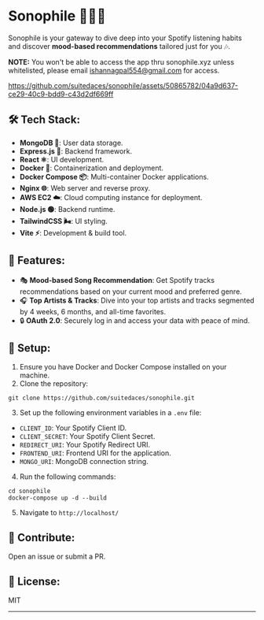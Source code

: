# Sonophile 👨🏽‍🎤

Sonophile is your gateway to dive deep into your Spotify listening habits and discover **mood-based recommendations** tailored just for you 🎶.

**NOTE:** You won't be able to access the app thru sonophile.xyz unless whitelisted, please email ishannagpal554@gmail.com for access. 

https://github.com/suitedaces/sonophile/assets/50865782/04a9d637-ce29-40c9-bdd9-c43d2df669ff

## 🛠️ Tech Stack:
- **MongoDB 🍃**: User data storage.
- **Express.js 🚂**: Backend framework.
- **React ⚛️**: UI development.
- **Docker 🐳**: Containerization and deployment.
- **Docker Compose 📦**: Multi-container Docker applications.
- **Nginx 🌐**: Web server and reverse proxy.
- **AWS EC2 ☁️**: Cloud computing instance for deployment.
- **Node.js 🟢**: Backend runtime.
- **TailwindCSS 🌬️**: UI styling.
- **Vite ⚡**: Development & build tool.

## 🌟 Features:
- 🎭 **Mood-based Song Recommendation**: Get Spotify tracks recommendations based on your current mood and preferred genre.
- 🎧 **Top Artists & Tracks**: Dive into your top artists and tracks segmented by 4 weeks, 6 months, and all-time favorites.
- 🔒 **OAuth 2.0**: Securely log in and access your data with peace of mind.

## 🚀 Setup:
1. Ensure you have Docker and Docker Compose installed on your machine.
2. Clone the repository:
```
git clone https://github.com/suitedaces/sonophile.git
```

3. Set up the following environment variables in a `.env` file:

- `CLIENT_ID`: Your Spotify Client ID.
- `CLIENT_SECRET`: Your Spotify Client Secret.
- `REDIRECT_URI`: Your Spotify Redirect URI.
- `FRONTEND_URI`: Frontend URI for the application.
- `MONGO_URI`: MongoDB connection string.

4. Run the following commands:
```
cd sonophile
docker-compose up -d --build
```

5. Navigate to `http://localhost/`

## 🤝 Contribute:
Open an issue or submit a PR.

## 📜 License:
MIT

---

